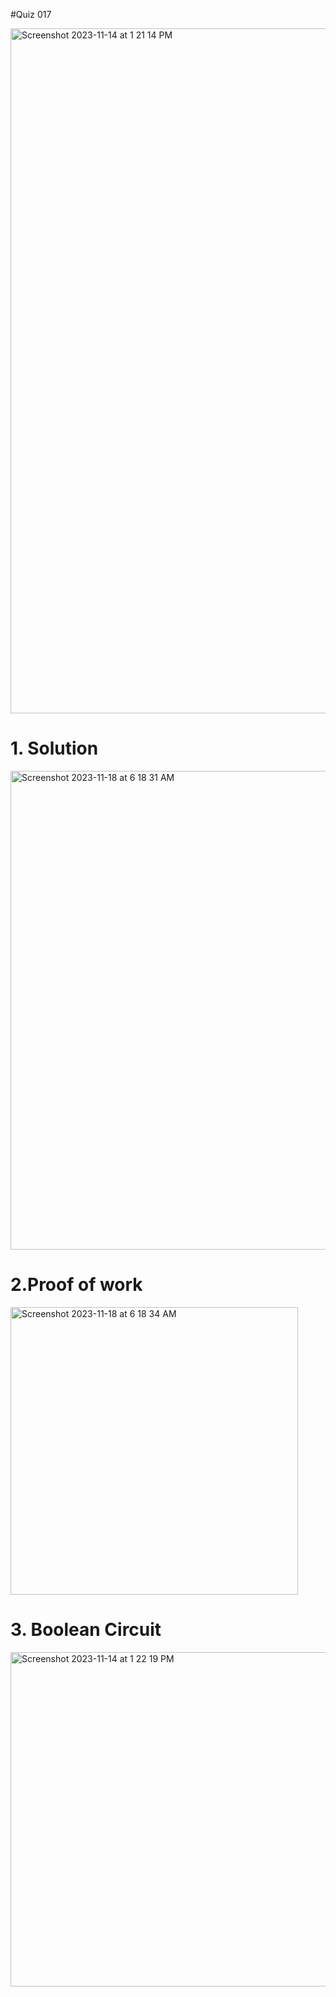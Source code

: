 #Quiz 017

<img width="1096" alt="Screenshot 2023-11-14 at 1 21 14 PM" src="https://github.com/K-Schriber/Unit-2-Comp-Sci/assets/142757998/8be15095-5c16-4d3d-9b72-1cb5c29914e3">


# 1. Solution

<img width="766" alt="Screenshot 2023-11-18 at 6 18 31 AM" src="https://github.com/K-Schriber/Unit-2-Comp-Sci/assets/142757998/910081b8-03d9-4877-a50f-35f9ad1c6060">


# 2.Proof of work

<img width="460" alt="Screenshot 2023-11-18 at 6 18 34 AM" src="https://github.com/K-Schriber/Unit-2-Comp-Sci/assets/142757998/a97608dc-4245-40b4-b650-d2c6da50cbb7">


# 3. Boolean Circuit 

<img width="535" alt="Screenshot 2023-11-14 at 1 22 19 PM" src="https://github.com/K-Schriber/Unit-2-Comp-Sci/assets/142757998/4a3b1ebf-82e3-43a1-aa66-d29ccdc2810a">

